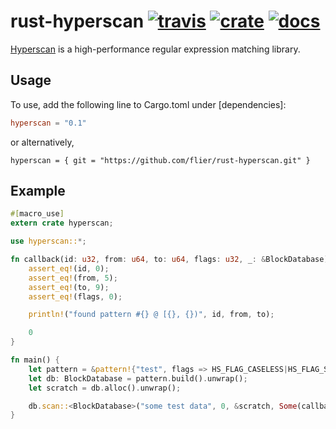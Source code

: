 # rust-hyperscan [![travis](https://api.travis-ci.org/flier/rust-hyperscan.svg)](https://travis-ci.org/flier/rust-hyperscan) [![crate](https://img.shields.io/crates/v/hyperscan.svg)](https://crates.io/crates/hyperscan) [![docs](https://docs.rs/hyperscan/badge.svg)](https://docs.rs/hyperscan)

[Hyperscan](https://github.com/01org/hyperscan) is a high-performance regular expression matching library.

## Usage

To use, add the following line to Cargo.toml under [dependencies]:

```toml
hyperscan = "0.1"
```
or alternatively,
```
hyperscan = { git = "https://github.com/flier/rust-hyperscan.git" }
```

## Example

```rust
#[macro_use]
extern crate hyperscan;

use hyperscan::*;

fn callback(id: u32, from: u64, to: u64, flags: u32, _: &BlockDatabase) -> u32 {
    assert_eq!(id, 0);
    assert_eq!(from, 5);
    assert_eq!(to, 9);
    assert_eq!(flags, 0);

    println!("found pattern #{} @ [{}, {})", id, from, to);

    0
}

fn main() {
    let pattern = &pattern!{"test", flags => HS_FLAG_CASELESS|HS_FLAG_SOM_LEFTMOST};
    let db: BlockDatabase = pattern.build().unwrap();
    let scratch = db.alloc().unwrap();

    db.scan::<BlockDatabase>("some test data", 0, &scratch, Some(callback), Some(&db)).unwrap();
}
```
